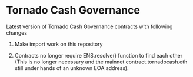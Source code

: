 # Tornado Cash Governance

Latest version of Tornado Cash Governance contracts with following changes

1. Make import work on this repository

2. Contracts no longer require ENS.resolve() function to find each other (This is no longer necessary and the mainnet contract.tornadocash.eth still under hands of an unknown EOA address).